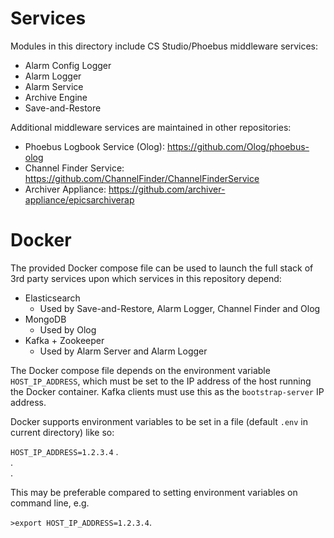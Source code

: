 # Services

Modules in this directory include CS Studio/Phoebus middleware services:

* Alarm Config Logger
* Alarm Logger
* Alarm Service
* Archive Engine
* Save-and-Restore 

Additional middleware services are maintained in other repositories:
* Phoebus Logbook Service (Olog): https://github.com/Olog/phoebus-olog
* Channel Finder Service: https://github.com/ChannelFinder/ChannelFinderService
* Archiver Appliance: https://github.com/archiver-appliance/epicsarchiverap

# Docker

The provided Docker compose file can be used to launch the full stack of 3rd party services upon which
services in this repository depend:

* Elasticsearch
  * Used by Save-and-Restore, Alarm Logger, Channel Finder and Olog
* MongoDB 
  * Used by Olog
* Kafka + Zookeeper
  * Used by Alarm Server and Alarm Logger

The Docker compose file depends on the environment variable ```HOST_IP_ADDRESS```, which must be set
to the IP address of the host running the Docker container. Kafka clients must use this as the
```bootstrap-server``` IP address.

Docker supports environment variables to be set in a file (default ```.env``` in current directory) like so:

```HOST_IP_ADDRESS=1.2.3.4```
.  
.  
.

This may be preferable compared to setting environment variables on command line, e.g.

```>export HOST_IP_ADDRESS=1.2.3.4```.